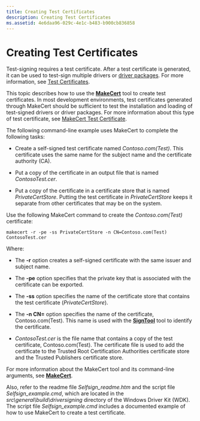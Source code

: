 ```yaml
---
title: Creating Test Certificates
description: Creating Test Certificates
ms.assetid: 4e6daa96-029c-4e1c-b483-b900cb836858
---
```


# Creating Test Certificates


Test-signing requires a test certificate. After a test certificate is generated, it can be used to test-sign multiple drivers or [driver packages](driver-packages.md). For more information, see [Test Certificates](test-certificates.md).

This topic describes how to use the [**MakeCert**](https://msdn.microsoft.com/library/windows/hardware/ff548309) tool to create test certificates. In most development environments, test certificates generated through MakeCert should be sufficient to test the installation and loading of test-signed drivers or driver packages. For more information about this type of test certificate, see [MakeCert Test Certificate](makecert-test-certificate.md).

The following command-line example uses MakeCert to complete the following tasks:

-   Create a self-signed test certificate named *Contoso.com(Test)*. This certificate uses the same name for the subject name and the certificate authority (CA).

-   Put a copy of the certificate in an output file that is named *ContosoTest.cer*.

-   Put a copy of the certificate in a certificate store that is named *PrivateCertStore*. Putting the test certificate in *PrivateCertStore* keeps it separate from other certificates that may be on the system.

Use the following MakeCert command to create the *Contoso.com(Test)* certificate:

```
makecert -r -pe -ss PrivateCertStore -n CN=Contoso.com(Test) ContosoTest.cer
```

Where:

-   The **-r** option creates a self-signed certificate with the same issuer and subject name.

-   The **-pe** option specifies that the private key that is associated with the certificate can be exported.

-   The **-ss** option specifies the name of the certificate store that contains the test certificate (*PrivateCertStore*).

-   The **-n CN=** option specifies the name of the certificate, Contoso.com(Test). This name is used with the [**SignTool**](https://msdn.microsoft.com/library/windows/hardware/ff551778) tool to identify the certificate.

-   *ContosoTest.cer* is the file name that contains a copy of the test certificate, Contoso.com(Test). The certificate file is used to add the certificate to the Trusted Root Certification Authorities certificate store and the Trusted Publishers certificate store.

For more information about the MakeCert tool and its command-line arguments, see [**MakeCert**](https://msdn.microsoft.com/library/windows/hardware/ff548309).

Also, refer to the readme file *Selfsign\_readme.htm* and the script file *Selfsign\_example.cmd*, which are located in the *src\\general\\build\\driversigning* directory of the Windows Driver Kit (WDK). The script file *Selfsign\_example.cmd* includes a documented example of how to use MakeCert to create a test certificate.

 

 





